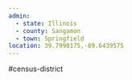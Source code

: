 ```yaml
---
admin:
  - state: Illinois
  - county: Sangamon
  - town: Springfield
location: 39.7990175,-89.6439575
---
```


#census-district

